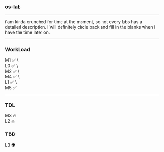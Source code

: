 ### os-lab

***
i'am kinda crunched for time at the moment, so
not every labs has a detailed description. i'will
definitely circle back and fill in the blanks when 
i have the time later on.

***
### WorkLoad
M1     :white_check_mark: \  
L0     :white_check_mark: \  
M2     :white_check_mark: \  
M4     :white_check_mark: \  
L1     :white_check_mark: \  
M5     :white_check_mark:
***
### TDL
M3 :fire: \
L2 :fire:

### TBD
L3 :alien:
 
